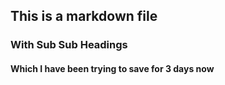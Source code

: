 ## This is a markdown file

### With Sub Sub Headings

#### Which I have been trying to save for 3 days now
